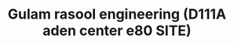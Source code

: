 ---
title: "Gulam rasool engineering (D111A aden center e80 SITE)"
url: /karachi/gulam-rasool-engineering-d111a-aden-center-e80-site/
shop: wholesale
---